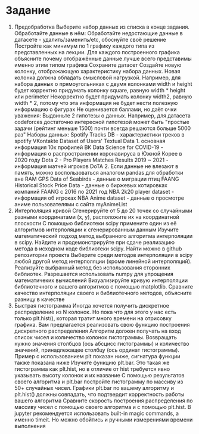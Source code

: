 # Задание
1. Предобработка
Выберите набор данных из списка в конце задания. Обработайте данные в нём:
Обработайте недостающие данные в датасете - удалить/заменить/etc, обоснуйте своё решение
Постройте как минимум по 1 графику каждого типа из представленных на лекции. Для каждого построенного графика объясните почему отображённые данные лучше всего представимы именно этим типом графика
Сохраните датасет
Создайте новую колонку, отображающую характеристику набора данных. Новая колонка должна обладать смысловой нагрузкой.
Например, для набора данных о прямоугольниках с двумя колонками width и height будет корректно придумать колонку square, равную width * height или perimeter Некорректно будет придумать колонку width2, равную width * 2, потому что эта информация не будет нести полезную информацию о фигурах
Не оценивается баллами, но даёт очки уважения:
Выдвиньте 2 гипотезы о данных. Например, для датасета codeforces достаточно интересной гипотезой может быть "простые задачи (рейтинг меньше 1500) почти всегда решаются больше 5000 раз"
Наборы данных:
Spotify Tracks DB - характеристики треков в spotify
VKontakte Dataset of Users' Textual Data 1. основная информация 10к профилей ВК
Data Science for COVID-19 - информация о распространении коронавируса в Южной Корее в 2020 году
Dota 2 - Pro Players Matches Results 2019 ~ 2021 - информация матчей игроков DoTA 2. Если данные не влезают в память, можно воспользоваться аналогом pandas для обработки вне RAM
GPS Data of Seabirds - данные о миграции птиц
FAANG Historical Stock Price Data - данные о биржевых котировках компаний FAANG c 2016 по 2021 год
NBA 2k20 player dataset - информация об игроках NBA Anime dataset - данные о просмотре аниме пользователями с сайта myAnimeList
2. Интерполяция кривой
Сгенерируйте от 5 до 20 точек со случайными разными координатами (x, y), расположите их на координатной плоскости
С помощью библиотеки scipy примените один из её алгоритмов интерполяции к сгенерированным данным
Изучите математический подход метод выбранного алгоритма интерполяции в scipy. Найдите и продемонстрируйте при сдаче реализацию метода в исходном коде библиотеки scipy. Найти можно в github репозитории проекта
Выберите среди методов интерполяции в scipy любой другой метод интерполяции (кроме линейной интерполяций). Реализуйте выбранный метод без использования сторонних библиотек. Разрешается использовать numpy для упрощения математичеких вычислений
Визуализируйте кривую интерполяции библиотечного и вашего алгоритмов с помощью matplotlib. Сравните качество интерполяции своего и библиотечного методов, объясните разницу в качестве
3. Быстрая гистограмма
Иногда хочется получить дискретное распределение из N колонок. Но пока что для этого у нас есть только plt.hist(), которая тратит много времени на отрисовку графика. Вам предлагается реализовать свою функцию построения дискретного распределения
Алгоритм должен получать на вход список чисел и количество колонок гистограммы. Возвращать нужно значения столбцов (ось абсцисс гистограммы) и количество значений, принадлежащее столбцу (ось ординат гистограммы). Пример с использованием plt показан ниже, сигнатура функции также показана ниже
Изучите функцию plt.bar. Это такая же гистограмма как plt.hist, но в отличие от hist требуется явно указывать высоту колонок и их название
С помощью результатов своего алгоритма и plt.bar постройте гистограмму по массиву из 50+ случайных чисел. Графики plt.bar по вашему алгоритму и plt.hist() должны совпадать, что подтвердит корректность работы вашего алгоритма
Сравните скорость построения распределения по массиву чисел с помощью своего алгоритма и с помощью plt.hist. В jupyter рекомендуется использовать built-in magic commands, а именно timeit. Но можно обойтись и ручными измерениями времени выполнения
